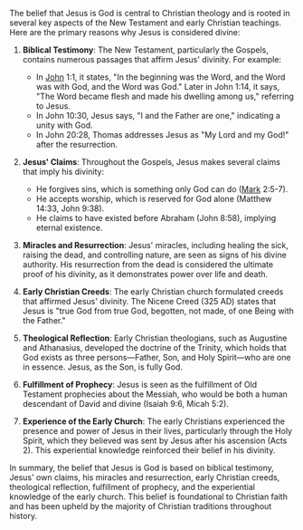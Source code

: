 The belief that Jesus is God is central to Christian theology and is rooted in several key aspects of the New Testament and early Christian teachings. Here are the primary reasons why Jesus is considered divine:

1. **Biblical Testimony**: The New Testament, particularly the Gospels, contains numerous passages that affirm Jesus' divinity. For example:
   - In [John](https://www.biblegateway.com/passage/?search=John%201&version=NIV) 1:1, it states, "In the beginning was the Word, and the Word was with God, and the Word was God." Later in John 1:14, it says, "The Word became flesh and made his dwelling among us," referring to Jesus.
   - In John 10:30, Jesus says, "I and the Father are one," indicating a unity with God.
   - In John 20:28, Thomas addresses Jesus as "My Lord and my God!" after the resurrection.

2. **Jesus' Claims**: Throughout the Gospels, Jesus makes several claims that imply his divinity:
   - He forgives sins, which is something only God can do ([Mark](https://www.biblegateway.com/passage/?search=Mark%202%3A5-7&version=KJV) 2:5-7).
   - He accepts worship, which is reserved for God alone (Matthew 14:33, John 9:38).
   - He claims to have existed before Abraham (John 8:58), implying eternal existence.

3. **Miracles and Resurrection**: Jesus' miracles, including healing the sick, raising the dead, and controlling nature, are seen as signs of his divine authority. His resurrection from the dead is considered the ultimate proof of his divinity, as it demonstrates power over life and death.

4. **Early Christian Creeds**: The early Christian church formulated creeds that affirmed Jesus' divinity. The Nicene Creed (325 AD) states that Jesus is "true God from true God, begotten, not made, of one Being with the Father."

5. **Theological Reflection**: Early Christian theologians, such as Augustine and Athanasius, developed the doctrine of the Trinity, which holds that God exists as three persons—Father, Son, and Holy Spirit—who are one in essence. Jesus, as the Son, is fully God.

6. **Fulfillment of Prophecy**: Jesus is seen as the fulfillment of Old Testament prophecies about the Messiah, who would be both a human descendant of David and divine (Isaiah 9:6, Micah 5:2).

7. **Experience of the Early Church**: The early Christians experienced the presence and power of Jesus in their lives, particularly through the Holy Spirit, which they believed was sent by Jesus after his ascension (Acts 2). This experiential knowledge reinforced their belief in his divinity.

In summary, the belief that Jesus is God is based on biblical testimony, Jesus' own claims, his miracles and resurrection, early Christian creeds, theological reflection, fulfillment of prophecy, and the experiential knowledge of the early church. This belief is foundational to Christian faith and has been upheld by the majority of Christian traditions throughout history.
